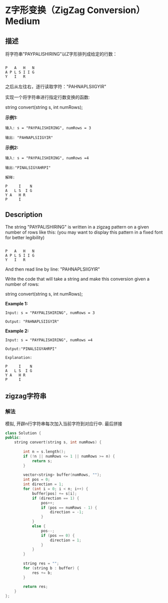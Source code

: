 # Z字形变换（ZigZag Conversion）Medium
## 描述
将字符串"PAYPALISHIRING"以Z字形排列成给定的行数：
```

P   A   H   N
A P L S I I G
Y   I   R
```


之后从左往右，逐行读取字符："PAHNAPLSIIGYIR"

实现一个将字符串进行指定行数变换的函数:

string convert(string s, int numRows);

**示例1:**
```
输入: s = "PAYPALISHIRING", numRows = 3

输出: "PAHNAPLSIIGYIR"
```


**示例2:**
```
输入: s = "PAYPALISHIRING", numRows =4

输出:"PINALSIGYAHRPI"

解释:

P     I    N
A   L S  I G
Y A   H R
P     I
```

## Description
The string "PAYPALISHIRING" is written in a zigzag pattern on a given number of rows like this: (you may want to display this pattern in a fixed font for better legibility)

```

P   A   H   N
A P L S I I G
Y   I   R
```


And then read line by line: "PAHNAPLSIIGYIR"

Write the code that will take a string and make this conversion given a number of rows:


string convert(string s, int numRows);

**Example 1:**
```
Input: s = "PAYPALISHIRING", numRows = 3

Output: "PAHNAPLSIIGYIR"
```


**Example 2:**
```
Input: s = "PAYPALISHIRING", numRows =4

Output:"PINALSIGYAHRPI"

Explanation:

P     I    N
A   L S  I G
Y A   H R
P     I
```


## zigzag字符串
### 解法
模拟, 开辟n行字符串每次加入当前字符到对应行中. 最后拼接
```c++
class Solution {
public:
    string convert(string s, int numRows) {
        
        int n = s.length();
        if (!n || numRows <= 1 || numRows >= n) {
            return s;
        }
        
        vector<string> buffer(numRows, "");
        int pos = 0;
        int direction = 1;
        for (int i = 0; i < n; i++) {
            buffer[pos] += s[i];
            if (direction == 1) {
                pos++;
                if (pos == numRows - 1) {
                    direction = -1;
                }
            }
            else {
                pos--;
                if (pos == 0) {
                    direction = 1;
                }
            }
        }
        
        string res = "";
        for (string b : buffer) {
            res += b;
        }
        
        return res;
    }
};
```